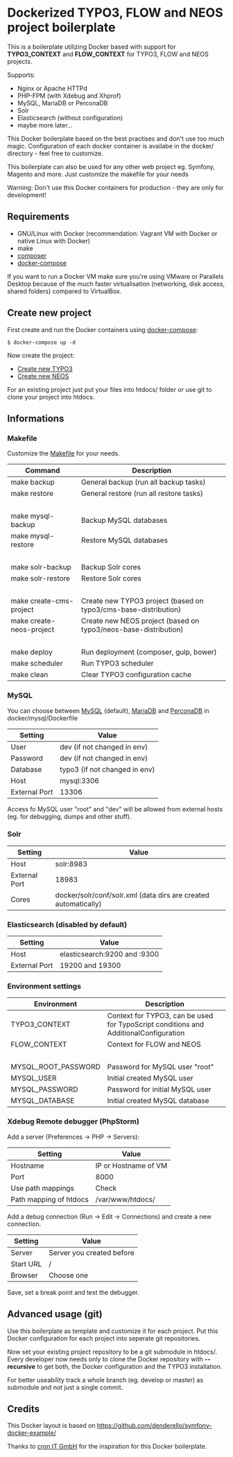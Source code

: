 # Dockerized TYPO3, FLOW and NEOS project boilerplate

This is a boilerplate utilizing Docker based with support
for **TYPO3_CONTEXT** and **FLOW_CONTEXT** for TYPO3, FLOW and NEOS projects.

Supports:

- Nginx or Apache HTTPd
- PHP-FPM (with Xdebug and Xhprof)
- MySQL, MariaDB or PerconaDB
- Solr
- Elasticsearch (without configuration)
- maybe more later...

This Docker boilerplate based on the best practises and don't use too much magic.
Configuration of each docker container is availabe in the docker/ directory - feel free to customize.

This boilerplate can also be used for any other web project eg. Symfony, Magento and more.
Just customize the makefile for your needs

Warning: Don't use this Docker containers for production - they are only for development!


## Requirements

- GNU/Linux with Docker (recommendation: Vagrant VM with Docker or native Linux with Docker)
- make
- [composer](https://getcomposer.org/)
- [docker-compose](https://github.com/docker/compose)

If you want to run a Docker VM make sure you're using VMware or Parallels Desktop because of
the much faster virtualisation (networking, disk access, shared folders) compared to VirtualBox.


## Create new project

First create and run the Docker containers using [docker-compose](https://github.com/docker/compose):

    $ docker-compose up -d

Now create the project:

- [Create new TYPO3](README-TYPO3.md)
- [Create new NEOS](README-NEOS.md)

For an existing project just put your files into htdocs/ folder or use git to clone your project into htdocs.


## Informations


### Makefile

Customize the [Makefile](Makefile) for your needs.

Command                   | Description
------------------------- | -------------------------------
make backup               | General backup (run all backup tasks)
make restore              | General restore (run all restore tasks)
<br>                      |
make mysql-backup         | Backup MySQL databases
make mysql-restore        | Restore MySQL databases
<br>                      |
make solr-backup          | Backup Solr cores
make solr-restore         | Restore Solr cores
<br>                      |
make create-cms-project   | Create new TYPO3 project (based on typo3/cms-base-distribution)
make create-neos-project  | Create new NEOS project (based on typo3/neos-base-distribution)
<br>                      |
make deploy               | Run deployment (composer, gulp, bower)
make scheduler            | Run TYPO3 scheduler
make clean                | Clear TYPO3 configuration cache


### MySQL

You can choose between [MySQL](https://www.mysql.com/) (default), [MariaDB](https://www.mariadb.org/)
and [PerconaDB](http://www.percona.com/software) in docker/mysql/Dockerfile

Setting       | Value
------------- | -------------
User          | dev (if not changed in env)
Password      | dev (if not changed in env)
Database      | typo3 (if not changed in env)
Host          | mysql:3306
External Port | 13306

Access fo MySQL user "root" and "dev" will be allowed from external hosts (eg. for debugging, dumps and other stuff).


### Solr

Setting       | Value
------------- | -------------
Host          | solr:8983
External Port | 18983
Cores         | docker/solr/conf/solr.xml (data dirs are created automatically)

### Elasticsearch (disabled by default)

Setting       | Value
------------- | -------------
Host          | elasticsearch:9200 and :9300
External Port | 19200 and 19300

### Environment settings

Environment           | Description
--------------------- | -------------
TYPO3_CONTEXT         | Context for TYPO3, can be used for TypoScript conditions and AdditionalConfiguration
FLOW_CONTEXT          | Context for FLOW and NEOS
<br>                  |
MYSQL_ROOT_PASSWORD   | Password for MySQL user "root"
MYSQL_USER            | Initial created MySQL user
MYSQL_PASSWORD        | Password for initial MySQL user
MYSQL_DATABASE        | Initial created MySQL database

### Xdebug Remote debugger (PhpStorm)

Add a server (Preferences -> PHP -> Servers):

Setting                 | Value
----------------------- | -------------
Hostname                | IP or Hostname of VM
Port                    | 8000
Use path mappings       | Check
Path mapping of htdocs  | /var/www/htdocs/

Add a debug connection (Run -> Edit -> Connections) and create a new connection.

Setting               | Value
--------------------- | -------------
Server                | Server you created before
Start URL             | /
Browser               | Choose one

Save, set a break point and test the debugger.

## Advanced usage (git)

Use this boilerplate as template and customize it for each project. Put this Docker
configuration for each project into seperate git repositories.

Now set your existing project repository to be a git submodule in htdocs/.
Every developer now needs only to clone the Docker repository with **--recursive**
to get both, the Docker configuration and the TYPO3 installation.

For better useability track a whole branch (eg. develop or master) as submodule and not just a single commit.

## Credits

This Docker layout is based on https://github.com/denderello/symfony-docker-example/

Thanks to [cron IT GmbH](http://www.cron.eu/) for the inspiration for this Docker boilerplate.